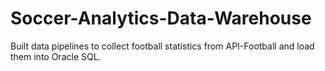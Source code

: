 # Soccer-Analytics-Data-Warehouse
Built data pipelines to collect football statistics from API-Football and load them into Oracle SQL.
